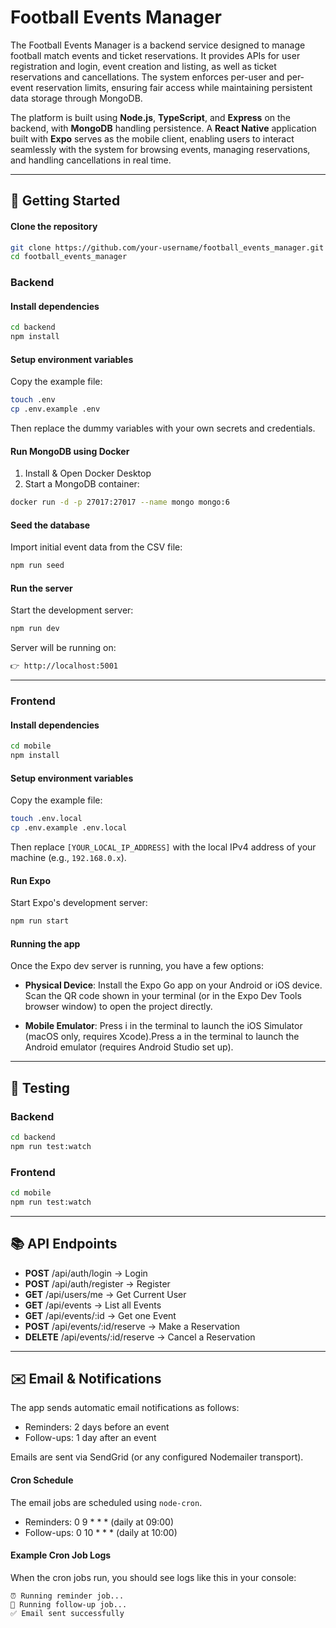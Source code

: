 # Football Events Manager

The Football Events Manager is a backend service designed to manage football match events and ticket reservations. It provides APIs for user registration and login, event creation and listing, as well as ticket reservations and cancellations. The system enforces per-user and per-event reservation limits, ensuring fair access while maintaining persistent data storage through MongoDB.

The platform is built using **Node.js**, **TypeScript**, and **Express** on the backend, with **MongoDB** handling persistence. A **React Native** application built with **Expo** serves as the mobile client, enabling users to interact seamlessly with the system for browsing events, managing reservations, and handling cancellations in real time.

---

## 🚀 Getting Started

#### Clone the repository

```bash
git clone https://github.com/your-username/football_events_manager.git
cd football_events_manager
```

### Backend

#### Install dependencies

```bash
cd backend
npm install
```

#### Setup environment variables

Copy the example file:

```bash
touch .env
cp .env.example .env
```

Then replace the dummy variables with your own secrets and credentials.

#### Run MongoDB using Docker

1. Install & Open Docker Desktop
2. Start a MongoDB container:

```bash
docker run -d -p 27017:27017 --name mongo mongo:6
```

#### Seed the database

Import initial event data from the CSV file:

```bash
npm run seed
```

#### Run the server

Start the development server:

```bash
npm run dev
```

Server will be running on:

```bash
👉 http://localhost:5001
```

---

### Frontend

#### Install dependencies

```bash
cd mobile
npm install
```

#### Setup environment variables

Copy the example file:

```bash
touch .env.local
cp .env.example .env.local
```

Then replace `[YOUR_LOCAL_IP_ADDRESS]` with the local IPv4 address of your machine (e.g., `192.168.0.x`).

#### Run Expo

Start Expo's development server:

```bash
npm run start
```

#### Running the app

Once the Expo dev server is running, you have a few options:

- **Physical Device**: Install the Expo Go app on your Android or iOS device. Scan the QR code shown in your terminal (or in the Expo Dev Tools browser window) to open the project directly.

- **Mobile Emulator**: Press i in the terminal to launch the iOS Simulator (macOS only, requires Xcode).Press a in the terminal to launch the Android emulator (requires Android Studio set up).

---

## 🧪 Testing

### Backend

```bash
cd backend
npm run test:watch
```

### Frontend

```bash
cd mobile
npm run test:watch
```

---

## 📚 API Endpoints

- **POST** /api/auth/login → Login
- **POST** /api/auth/register → Register
- **GET** /api/users/me → Get Current User
- **GET** /api/events → List all Events
- **GET** /api/events/:id → Get one Event
- **POST** /api/events/:id/reserve → Make a Reservation
- **DELETE** /api/events/:id/reserve → Cancel a Reservation

---

## ✉️ Email & Notifications

The app sends automatic email notifications as follows:

- Reminders: 2 days before an event
- Follow-ups: 1 day after an event

Emails are sent via SendGrid (or any configured Nodemailer transport).

#### Cron Schedule

The email jobs are scheduled using `node-cron`.

- Reminders: 0 9 \* \* \* (daily at 09:00)
- Follow-ups: 0 10 \* \* \* (daily at 10:00)

#### Example Cron Job Logs

When the cron jobs run, you should see logs like this in your console:

```plaintext
⏰ Running reminder job...
📨 Running follow-up job...
✅ Email sent successfully
```
